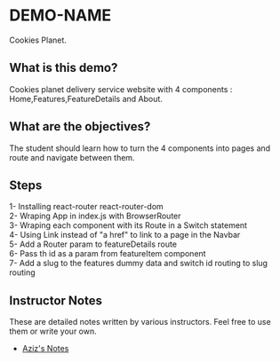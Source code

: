 # DEMO-NAME

Cookies Planet.

## What is this demo?

Cookies planet delivery service website with 4 components : Home,Features,FeatureDetails and About.

## What are the objectives?

The student should learn how to turn the 4 components into pages and route and navigate between them.

## Steps

1- Installing react-router react-router-dom
<br/>
2- Wraping App in index.js with BrowserRouter
<br/>
3- Wraping each component with its Route in a Switch statement
<br/>
4- Using Link instead of "a href" to link to a page in the Navbar
<br/>
5- Add a Router param to featureDetails route
<br/>
6- Pass th id as a param from featureItem component
<br/>
7- Add a slug to the features dummy data and switch id routing to slug routing

## Instructor Notes

These are detailed notes written by various instructors. Feel free to use them or write your own.

- [Aziz's Notes](https://github.com/JoinCODED/DEMO-Template/blob/main/aziz.md)
